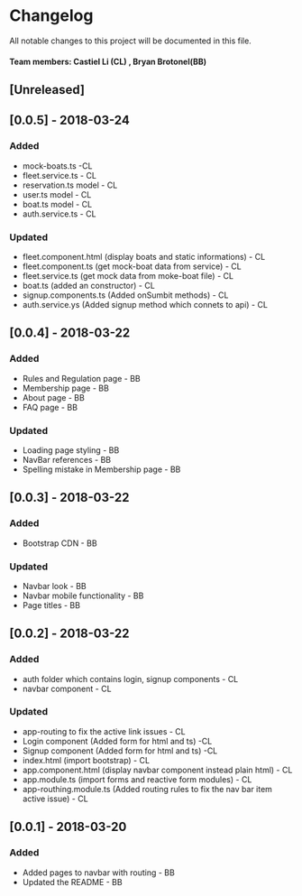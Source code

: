 # Changelog
All notable changes to this project will be documented in this file.

#### Team members: Castiel Li (CL) , Bryan Brotonel(BB)

## [Unreleased]

## [0.0.5] - 2018-03-24

### Added
- mock-boats.ts -CL
- fleet.service.ts - CL
- reservation.ts model - CL
- user.ts model - CL
- boat.ts model - CL
- auth.service.ts - CL

### Updated
- fleet.component.html (display boats and static informations) - CL
- fleet.component.ts (get mock-boat data from service) - CL
- fleet.service.ts (get mock data from moke-boat file) - CL
- boat.ts (added an constructor) - CL
- signup.components.ts (Added onSumbit methods) - CL
- auth.service.ys (Added signup method which connets to api) - CL

## [0.0.4] - 2018-03-22

### Added
- Rules and Regulation page - BB
- Membership page - BB
- About page - BB
- FAQ page - BB

### Updated
- Loading page styling - BB
- NavBar references - BB
- Spelling mistake in Membership page - BB

## [0.0.3] - 2018-03-22

### Added
- Bootstrap CDN - BB

### Updated
- Navbar look - BB
- Navbar mobile functionality - BB
- Page titles - BB

## [0.0.2] - 2018-03-22
### Added
- auth folder which contains login, signup components - CL
- navbar component - CL

### Updated
- app-routing to fix the active link issues - CL
- Login component (Added form for html and ts) -CL
- Signup component (Added form for html and ts) -CL
- index.html (import bootstrap) - CL
- app.component.html (display navbar component instead plain html) - CL
- app.module.ts (import forms and reactive form modules) - CL
- app-routhing.module.ts (Added routing rules to fix the nav bar item active issue) - CL

## [0.0.1] - 2018-03-20
### Added
- Added pages to navbar with routing - BB
- Updated the README - BB
